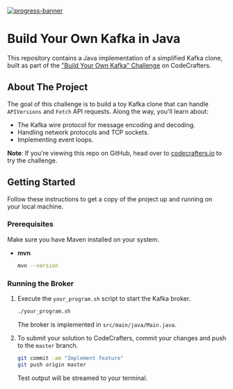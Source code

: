 [![progress-banner](https://backend.codecrafters.io/progress/kafka/a7660190-054a-402b-bb8e-55cf30b29f80)](https://app.codecrafters.io/users/codecrafters-bot?r=2qF)

# Build Your Own Kafka in Java

This repository contains a Java implementation of a simplified Kafka clone, built as part of the ["Build Your Own Kafka" Challenge](https://codecrafters.io/challenges/kafka) on CodeCrafters.

## About The Project

The goal of this challenge is to build a toy Kafka clone that can handle `APIVersions` and `Fetch` API requests. Along the way, you'll learn about:

* The Kafka wire protocol for message encoding and decoding.
* Handling network protocols and TCP sockets.
* Implementing event loops.

**Note**: If you're viewing this repo on GitHub, head over to [codecrafters.io](https://codecrafters.io) to try the challenge.

## Getting Started

Follow these instructions to get a copy of the project up and running on your local machine.

### Prerequisites

Make sure you have Maven installed on your system.

* **mvn**

  ```sh
  mvn --version
  ```

### Running the Broker

1. Execute the `your_program.sh` script to start the Kafka broker.

   ```sh
   ./your_program.sh
   ```

   The broker is implemented in `src/main/java/Main.java`.

2. To submit your solution to CodeCrafters, commit your changes and push to the `master` branch.

   ```sh
   git commit -am "Implement feature"
   git push origin master
   ```

   Test output will be streamed to your terminal.
